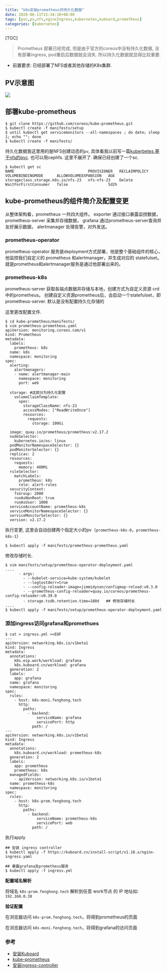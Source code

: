```yaml
---
title: "k8s安装prometheus并持久化数据"
date: 2020-06-11T15:34:18+08:00
tags: [pvc,pv,nfs,nginxIngress,kubernetes,kuboard,prometheus]
categories: [kubernetes]
---
```


[TOC]

> Prometheus 部署已经完成, 但是由于官方的coreos中没有持久化数据, 没有部署ingress, pod重启后数据就会消失. 所以持久化数据就显得比较重要. 

- 前置要求:  已经部署了NFS或者其他存储的K8s集群.

## PV示意图

![](https://pic.fenghong.tech/k8s/pvc_20200611162616.jpg)

## 部署kube-prometheus

```
$ git clone https://github.com/coreos/kube-prometheus.git
$ kubectl create -f manifests/setup
$ until kubectl get servicemonitors --all-namespaces ; do date; sleep 1; echo ""; done
$ kubectl create -f manifests/
```

持久化数据我这里用的是NFS创建动态的`pv`, 具体看我以前写一篇[kuberbetes 基于nfs的pvc](https://fenghong.tech/post/kubernetes/kubeadm-pvc/).  也可以用cephfs. 这里不展开了.  确保已经创建了一个sc.

```
$ kubectl get sc
NAME                                 PROVISIONER   RECLAIMPOLICY   VOLUMEBINDINGMODE      ALLOWVOLUMEEXPANSION   AGE
storageclass.storage.k8s.io/nfs-23   nfs-nfs-23    Delete          WaitForFirstConsumer   false                  5d2h
```

## kube-prometheus的组件简介及配置变更

从整体架构看，prometheus 一共四大组件。 exporter 通过接口暴露监控数据， prometheus-server 采集并存储数据， grafana 通过prometheus-server查询并友好展示数据， alertmanager 处理告警，对外发送。

### prometheus-operator

prometheus-operator 服务是deployment方式部署，他是整个基础组件的核心，他监控我们自定义的 prometheus 和alertmanager，并生成对应的 statefulset。 就是prometheus和alertmanager服务是通过他部署出来的。

### prometheus-k8s

prometheus-server 获取各端点数据并存储与本地，创建方式为自定义资源 crd中的prometheus。 创建自定义资源prometheus后，会启动一个statefulset，即prometheus-server.  默认是没有配置持久化存储的

这里更改配置文件.

```
$ cd kube-prometheus/manifests/
$ vim prometheus-prometheus.yaml  
apiVersion: monitoring.coreos.com/v1
kind: Prometheus
metadata:
  labels:
    prometheus: k8s
  name: k8s
  namespace: monitoring
spec:
  alerting:
    alertmanagers:
    - name: alertmanager-main
      namespace: monitoring
      port: web
      
  storage: #这部分为持久化配置
    volumeClaimTemplate:
      spec:
        storageClassName: nfs-23 
        accessModes: ["ReadWriteOnce"]
        resources:
          requests:
            storage: 100Gi
            
  image: quay.io/prometheus/prometheus:v2.17.2
  nodeSelector:
    kubernetes.io/os: linux
  podMonitorNamespaceSelector: {}
  podMonitorSelector: {}
  replicas: 2
  resources:
    requests:
      memory: 400Mi
  ruleSelector:
    matchLabels:
      prometheus: k8s
      role: alert-rules
  securityContext:
    fsGroup: 2000
    runAsNonRoot: true
    runAsUser: 1000
  serviceAccountName: prometheus-k8s
  serviceMonitorNamespaceSelector: {}
  serviceMonitorSelector: {}
  version: v2.17.2
```

执行变更, 这里会自动创建两个指定大小的pv（`prometheus-k8s-0`，`prometheus-k8s-1`）

```
$ kubectl apply -f manifests/prometheus-prometheus.yaml 
```

修改存储时长. 

```
$ vim manifests/setup/prometheus-operator-deployment.yaml
....
      - args:
        - --kubelet-service=kube-system/kubelet
        - --logtostderr=true
        - --config-reloader-image=jimmidyson/configmap-reload:v0.3.0
        - --prometheus-config-reloader=quay.io/coreos/prometheus-config-reloader:v0.39.0
        - storage.tsdb.retention.time=180d   ## 修改存储时长
....
$ kubectl apply -f manifests/setup/prometheus-operator-deployment.yaml
```

### 添加ingress访问grafana和promethues

```
$ cat > ingress.yml <<EOF
---
apiVersion: networking.k8s.io/v1beta1
kind: Ingress
metadata:
  annotations:
    k8s.eip.work/workload: grafana
    k8s.kuboard.cn/workload: grafana
  generation: 2
  labels:
    app: grafana
  name: grafana
  namespace: monitoring
spec:
  rules:
    - host: k8s-moni.fenghong.tech
      http:
        paths:
          - backend:
              serviceName: grafana
              servicePort: http
            path: /
---
apiVersion: networking.k8s.io/v1beta1
kind: Ingress
metadata:
  annotations:
    k8s.kuboard.cn/workload: prometheus-k8s
  generation: 2
  labels:
    app: prometheus
    prometheus: k8s
  managedFields:
    - apiVersion: networking.k8s.io/v1beta1
  name: prometheus-k8s
  namespace: monitoring
spec:
  rules:
    - host: k8s-prom.fenghong.tech
      http:
        paths:
          - backend:
              serviceName: prometheus-k8s
              servicePort: web
            path: /
```

执行apply

````
## 安装 ingress controller
$ kubectl apply -f https://kuboard.cn/install-script/v1.18.x/nginx-ingress.yaml

## 暴露grafana及prometheus服务
$ kubectl apply -f ingress.yml
````

**配置域名解析**

将域名 `k8s-prom.fenghong.tech` 解析到任意 work节点 的 IP 地址如: `192.168.0.30` 

**验证配置**

在浏览器访问 `k8s-prom.fenghong.tech`，将得到prometheus的页面 

在浏览器访问 `k8s-moni.fenghong.tech`，将得到grafana的访问页面 

### 参考

- [安装Kuboard](https://kuboard.cn/install/install-dashboard-offline.html)
- [kube-prometheus](https://github.com/coreos/kube-prometheus)
- [安装ingress-controller](https://kuboard.cn/install/install-k8s.html)

